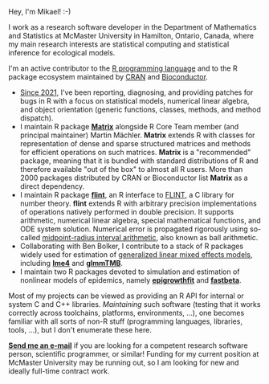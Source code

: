 <a rel="me" href="https://fosstodon.org/@jaganmn"></a>
Hey, I'm Mikael! :-)

I work as a research software developer in the Department of Mathematics and Statistics at McMaster University in Hamilton, Ontario, Canada,
where my main research interests are statistical computing and statistical inference for ecological models.

I'm an active contributor to the [R programming language](https://www.r-project.org/) and to the R package ecosystem maintained by
[CRAN](https://cran.r-project.org/) and [Bioconductor](https://bioconductor.org/).

* [Since 2021](https://bugs.r-project.org/buglist.cgi?email3=jaganmn%40mcmaster.ca&emaillongdesc3=1&emailtype3=substring&list_id=44997&order=bug_id%20DESC&query_format=advanced),
  I've been reporting, diagnosing, and providing patches for bugs in R with a focus on statistical models, numerical linear algebra,
  and object orientation (generic functions, classes, methods, and method dispatch).
* I maintain R package [**Matrix**](https://CRAN.R-project.org/package=Matrix) alongside R Core Team member (and principal maintainer)
  Martin Mächler.  **Matrix** extends R with classes for representation of dense and sparse structured matrices and methods for efficient
  operations on such matrices.  **Matrix** is a "recommended" package, meaning that it is bundled with standard distributions of R and
  therefore available "out of the box" to almost all R users.  More than 2000 packages distributed by CRAN or Bioconductor list **Matrix**
  as a direct dependency.
* I maintain R package [**flint**](https://CRAN.R-project.org/package=flint), an R interface to [FLINT](https://github.com/flintlib/flint),
  a C library for number theory.  **flint** extends R with arbitrary precision implementations of operations natively performed in double
  precision.  It supports arithmetic, numerical linear algebra, special mathematical functions, and ODE system solution.  Numerical error
  is propagated rigorously using so-called [midpoint-radius interval arithmetic](https://doi.org/10.1109/TC.2017.2690633), also known as
  ball arithmetic.
* Collaborating with Ben Bolker, I contribute to a stack of R packages widely used for estimation of
  [generalized linear mixed effects models](https://en.wikipedia.org/wiki/Mixed_model), including
  [**lme4**](https://CRAN.R-project.org/package=lme4) and [**glmmTMB**](https://CRAN.R-project.org/package=glmmTMB).
* I maintain two R packages devoted to simulation and estimation of nonlinear models of epidemics, namely
  [**epigrowthfit**](https://CRAN.R-project.org/package=epigrowthfit) and [**fastbeta**](https://CRAN.R-project.org/package=fastbeta).

Most of my projects can be viewed as providing an R API for internal or system C and C++ libraries.  *Maintaining* such software
(testing that it works correctly across toolchains, platforms, environments, ...), one becomes familiar with all sorts of non-R stuff
(programming languages, libraries, tools, ...), but I don't enumerate these here.

[**Send me an e-mail**](mailto:jaganmn@mcmaster.ca) if you are looking for a competent research software person, scientific programmer,
or similar!  Funding for my current position at McMaster University may be running out, so I am looking for new and ideally full-time
contract work.
